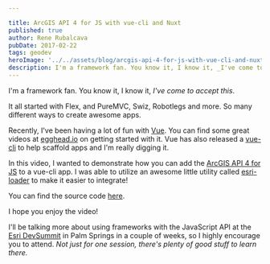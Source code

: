 ```yaml
---

title: ArcGIS API 4 for JS with vue-cli and Nuxt
published: true
author: Rene Rubalcava
pubDate: 2017-02-22
tags: geodev
heroImage: '../../assets/blog/arcgis-api-4-for-js-with-vue-cli-and-nuxt/images/esri-vue-nuxt.png'
description: I'm a framework fan. You know it, I know it, _I've come to accept this_.
---
```


I'm a framework fan. You know it, I know it, _I've come to accept this_.

It all started with Flex, and PureMVC, Swiz, Robotlegs and more. So many
different ways to create awesome apps.

Recently, I've been having a lot of fun with [Vue](https://vuejs.org/). You can
find some great videos at
[egghead.io](https://egghead.io/courses/develop-web-apps-with-vue-js) on getting
started with it. Vue has also released a
[vue-cli](https://github.com/vuejs/vue-cli) to help scaffold apps and I'm really
digging it.

In this video, I wanted to demonstrate how you can add the
[ArcGIS API 4 for JS](https://developers.arcgis.com/javascript/) to a vue-cli
app. I was able to utilize an awesome little utility called
[esri-loader](https://github.com/tomwayson/esri-loader) to make it easier to
integrate!

You can find the source code [here](https://github.com/odoe/vue-jsapi4).

I hope you enjoy the video!

I'll be talking more about using frameworks with the JavaScript API at the
[Esri DevSummit](http://www.esri.com/events/devsummit) in Palm Springs in a
couple of weeks, so I highly encourage you to attend. _Not just for one session,
there's plenty of good stuff to learn there._

<lite-youtube videoid="hqJzzgM8seo"></lite-youtube>
